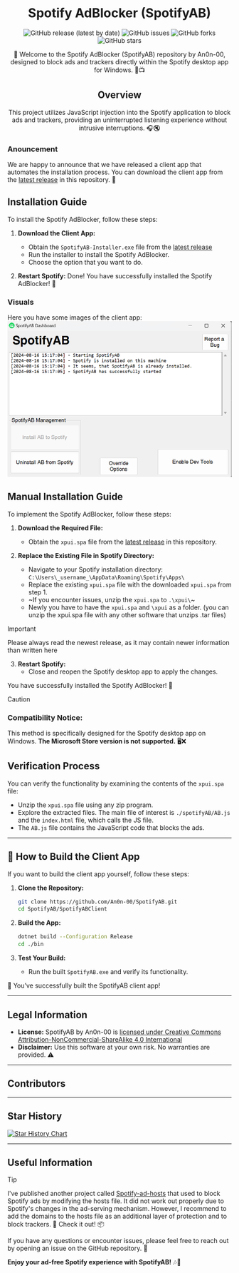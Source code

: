 <div align="center">

# Spotify AdBlocker (SpotifyAB)  

![GitHub release (latest by date)](https://img.shields.io/github/v/release/An0n-00/SpotifyAB?display_name=tag&label=Latest%20Release&color=brightgreen) ![GitHub issues](https://img.shields.io/github/issues/An0n-00/SpotifyAB?label=Issues&color=red) ![GitHub forks](https://img.shields.io/github/forks/An0n-00/SpotifyAB?label=Forks&color=blue) ![GitHub stars](https://img.shields.io/github/stars/An0n-00/SpotifyAB?label=Stars&color=yellow)

🎵 Welcome to the Spotify AdBlocker (SpotifyAB) repository by An0n-00, designed to block ads and trackers directly within the Spotify desktop app for Windows. 🚫📺

## Overview

This project utilizes JavaScript injection into the Spotify application to block ads and trackers, providing an uninterrupted listening experience without intrusive interruptions. 🎧🔇

</div>

### Anouncement

We are happy to announce that we have released a client app that automates the installation process. You can download the client app from the [latest release](https://github.com/An0n-00/SpotifyAB/releases/latest/download/SpotifyAB-Installer.exe) in this repository. 🚀

## Installation Guide

To install the Spotify AdBlocker, follow these steps:

1. **Download the Client App:**
   - Obtain the `SpotifyAB-Installer.exe` file from the [latest release](https://github.com/An0n-00/SpotifyAB/releases/latest/download/SpotifyAB-Installer.exe)
   - Run the installer to install the Spotify AdBlocker.
   - Choose the option that you want to do.

2. **Restart Spotify:**
Done! You have successfully installed the Spotify AdBlocker! 🎉

### Visuals

Here you have some images of the client app:
![Visual of the Client app](/docs/pics/visuals.png)

## Manual Installation Guide

To implement the Spotify AdBlocker, follow these steps:

1. **Download the Required File:**
   - Obtain the `xpui.spa` file from the [latest release](https://github.com/An0n-00/SpotifyAB/releases) in this repository.

2. **Replace the Existing File in Spotify Directory:**
   - Navigate to your Spotify installation directory:
     `C:\Users\_username_\AppData\Roaming\Spotify\Apps\`
   - Replace the existing `xpui.spa` file with the downloaded `xpui.spa` from step 1.
   - ~If you encounter issues, unzip the `xpui.spa` to `.\xpui\`~
   - Newly you have to have the `xpui.spa` and `\xpui` as a folder. (you can unzip the xpui.spa file with any other software that unzips .tar files)

> [!important]
> Please always read the newest release, as it may contain newer information than written here

3. **Restart Spotify:**
   - Close and reopen the Spotify desktop app to apply the changes.

You have successfully installed the Spotify AdBlocker! 🎉

> [!CAUTION]  
> ### Compatibility Notice:
> This method is specifically designed for the Spotify desktop app on Windows. **The Microsoft Store version is not supported.** 🖥️❌

## Verification Process

You can verify the functionality by examining the contents of the `xpui.spa` file:

- Unzip the `xpui.spa` file using any zip program.
- Explore the extracted files. The main file of interest is `./spotifyAB/AB.js` and the `index.html` file, which calls the JS file.
- The `AB.js` file contains the JavaScript code that blocks the ads.

---

## 🌟 How to Build the Client App

If you want to build the client app yourself, follow these steps:

1. **Clone the Repository:**
   ```bash
   git clone https://github.com/An0n-00/SpotifyAB.git
   cd SpotifyAB/SpotifyABClient
   ```

2. **Build the App:** 
   ```bash
   dotnet build --Configuration Release
   cd ./bin
   ```

3. **Test Your Build:**
   - Run the built `SpotifyAB.exe` and verify its functionality.

🎉 You’ve successfully built the SpotifyAB client app!

---

## Legal Information

- **License:** SpotifyAB by An0n-00 is [licensed under Creative Commons Attribution-NonCommercial-ShareAlike 4.0 International](/license)
- **Disclaimer:** Use this software at your own risk. No warranties are provided. ⚠️

---

## Contributors

<!-- ALL-CONTRIBUTORS-LIST:START - Do not remove or modify this section -->
<!-- prettier-ignore-start -->
<!-- markdownlint-disable -->

<!-- markdownlint-restore -->
<!-- prettier-ignore-end -->

<!-- ALL-CONTRIBUTORS-LIST:END -->

---

## Star History

<a href="https://star-history.com/#An0n-00/SpotifyAB&Date">
 <picture>
   <source media="(prefers-color-scheme: dark)" srcset="https://api.star-history.com/svg?repos=An0n-00/SpotifyAB&type=Date&theme=dark" />
   <source media="(prefers-color-scheme: light)" srcset="https://api.star-history.com/svg?repos=An0n-00/SpotifyAB&type=Date" />
   <img alt="Star History Chart" src="https://api.star-history.com/svg?repos=An0n-00/SpotifyAB&type=Date" />
 </picture>
</a>

---

## Useful Information

> [!TIP]
> I've published another project called [Spotify-ad-hosts](https://www.github.com/An0n-00/Spotify-ad-hosts) that used to block Spotify ads by modifying the hosts file. It did not work out properly due to Spotify's changes in the ad-serving mechanism. However, I recommend to add the domains to the hosts file as an additional layer of protection and to block trackers. 📝 Check it out! 📦

If you have any questions or encounter issues, please feel free to reach out by opening an issue on the GitHub repository. 📢

**Enjoy your ad-free Spotify experience with SpotifyAB!** 🎶🚀
